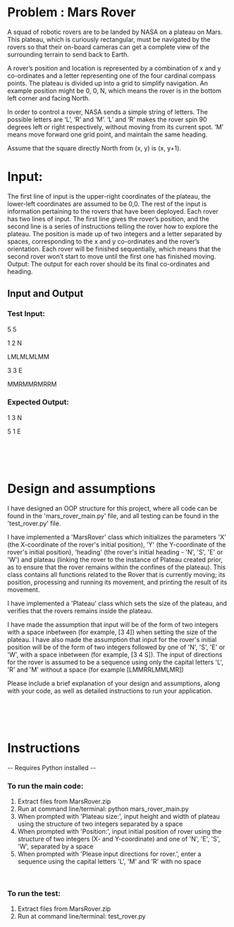 **<h1>Problem : Mars Rover</h1>**

A squad of robotic rovers are to be landed by NASA on a plateau on Mars. This plateau, which is curiously rectangular, must be navigated by the rovers so that their on-board cameras can get a complete view of the surrounding terrain to send back to Earth.

 

A rover’s position and location is represented by a combination of x and y co-ordinates and a letter representing one of the four cardinal compass points. The plateau is divided up into a grid to simplify navigation. An example position might be 0, 0, N, which means the rover is in the bottom left corner and facing North.

In order to control a rover, NASA sends a simple string of letters. The possible letters are ‘L’, ‘R’ and ‘M’. ‘L’ and ‘R’ makes the rover spin 90 degrees left or right respectively, without moving from its current spot. ‘M’ means move forward one grid point, and maintain the same heading.

Assume that the square directly North from (x, y) is (x, y+1).



 

**<h1>Input:</h1>** 

The first line of input is the upper-right coordinates of the plateau, the lower-left coordinates are assumed to be 0,0.
The rest of the input is information pertaining to the rovers that have been deployed. Each rover has two lines of input. The first line gives the rover’s position, and the second line is a series of instructions telling the rover how to explore the plateau.
The position is made up of two integers and a letter separated by spaces, corresponding to the x and y co-ordinates and the rover’s orientation.
Each rover will be finished sequentially, which means that the second rover won’t start to move until the first one has finished moving.
Output: The output for each rover should be its final co-ordinates and heading.

 

**<h2>Input and Output</h2>**

**<h3>Test Input:</h3>**

5 5

1 2 N

LMLMLMLMM

3 3 E

MMRMMRMRRM

 

**<h3>Expected Output:</h3>**

1 3 N

5 1 E


<br><br><br>

**<h1>Design and assumptions</h1>**

I have designed an OOP structure for this project, where all code can be found in the 'mars_rover_main.py' file, and all testing can be found in the 'test_rover.py' file.

I have implemented a 'MarsRover' class which initializes the parameters 'X' (the X-coordinate of the rover's initial position), 'Y' (the Y-coordinate of the rover's initial position), 'heading' (the rover's initial heading - 'N', 'S', 'E' or 'W') and plateau (linking the rover to the instance of Plateau created prior, as to ensure that the rover remains within the confines of the plateau). This class contains all functions related to the Rover that is currently moving; its position, processing and running its movement, and printing the result of its movement.

I have implemented a 'Plateau' class which sets the size of the plateau, and verifies that the rovers remains inside the plateau.

I have made the assumption that input will be of the form of two integers with a space inbetween (for example, [3 4]) when setting the size of the plateau. I have also made the assumption that input for the rover's initial position will be of the form of two integers followed by one of 'N', 'S', 'E' or 'W', with a space inbetween (for example, [3 4 S]). The input of directions for the rover is assumed to be a sequence using only the capital letters 'L', 'R' and 'M' without a space (for example [LMMRRLMMLMR])
 
 Please include a brief explanation of your design and assumptions, along with your code, as well as detailed instructions to run your application.
 
 <br><br><br>
 **<h1>Instructions</h1>**
 
-- Requires Python installed --
 
<h3>To run the main code:</h3>
<ol>
 <li>Extract files from MarsRover.zip</li>
 <li>Run at command line/terminal: python mars_rover_main.py</li>
 <li>When prompted with 'Plateau size:', input height and width of plateau using the structure of two integers separated by a space</li>
 <li>When prompted with 'Position:', input initial position of rover using the structure of two integers (X- and Y-coordinate) and one of 'N', 'E', 'S', 'W', separated by a space</li>
 <li>When prompted with 'Please input directions for rover.', enter a sequence using the capital letters 'L', 'M' and 'R' with no space</li>
 </ol>
 <br>
<h3>To run the test:</h3>
<ol>
 <li>Extract files from MarsRover.zip</li>
 <li>Run at command line/terminal: test_rover.py</li>
 </ol>
 
  





